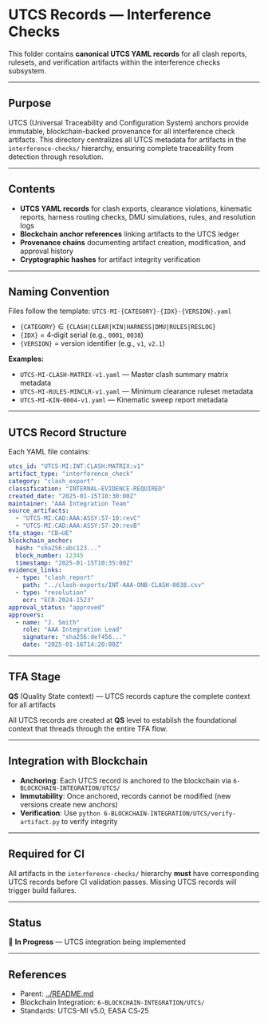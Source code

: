 # UTCS Records — Interference Checks

This folder contains **canonical UTCS YAML records** for all clash reports, rulesets, and verification artifacts within the interference checks subsystem.

---

## Purpose

UTCS (Universal Traceability and Configuration System) anchors provide immutable, blockchain-backed provenance for all interference check artifacts. This directory centralizes all UTCS metadata for artifacts in the `interference-checks/` hierarchy, ensuring complete traceability from detection through resolution.

---

## Contents

* **UTCS YAML records** for clash exports, clearance violations, kinematic reports, harness routing checks, DMU simulations, rules, and resolution logs
* **Blockchain anchor references** linking artifacts to the UTCS ledger
* **Provenance chains** documenting artifact creation, modification, and approval history
* **Cryptographic hashes** for artifact integrity verification

---

## Naming Convention

Files follow the template: `UTCS-MI-{CATEGORY}-{IDX}-{VERSION}.yaml`

* `{CATEGORY}` ∈ `{CLASH|CLEAR|KIN|HARNESS|DMU|RULES|RESLOG}`
* `{IDX}` = 4‑digit serial (e.g., `0001`, `0038`)
* `{VERSION}` = version identifier (e.g., `v1`, `v2.1`)

**Examples:**
* `UTCS-MI-CLASH-MATRIX-v1.yaml` — Master clash summary matrix metadata
* `UTCS-MI-RULES-MINCLR-v1.yaml` — Minimum clearance ruleset metadata
* `UTCS-MI-KIN-0004-v1.yaml` — Kinematic sweep report metadata

---

## UTCS Record Structure

Each YAML file contains:

```yaml
utcs_id: "UTCS-MI:INT:CLASH:MATRIX:v1"
artifact_type: "interference_check"
category: "clash_export"
classification: "INTERNAL–EVIDENCE-REQUIRED"
created_date: "2025-01-15T10:30:00Z"
maintainer: "AAA Integration Team"
source_artifacts:
  - "UTCS-MI:CAD:AAA:ASSY:57-10:revC"
  - "UTCS-MI:CAD:AAA:ASSY:57-20:revB"
tfa_stage: "CB→UE"
blockchain_anchor:
  hash: "sha256:abc123..."
  block_number: 12345
  timestamp: "2025-01-15T10:35:00Z"
evidence_links:
  - type: "clash_report"
    path: "../clash-exports/INT-AAA-ONB-CLASH-0038.csv"
  - type: "resolution"
    ecr: "ECR-2024-1523"
approval_status: "approved"
approvers:
  - name: "J. Smith"
    role: "AAA Integration Lead"
    signature: "sha256:def456..."
    date: "2025-01-16T14:20:00Z"
```

---

## TFA Stage

**QS** (Quality State context) — UTCS records capture the complete context for all artifacts

All UTCS records are created at **QS** level to establish the foundational context that threads through the entire TFA flow.

---

## Integration with Blockchain

* **Anchoring**: Each UTCS record is anchored to the blockchain via `6-BLOCKCHAIN-INTEGRATION/UTCS/`
* **Immutability**: Once anchored, records cannot be modified (new versions create new anchors)
* **Verification**: Use `python 6-BLOCKCHAIN-INTEGRATION/UTCS/verify-artifact.py` to verify integrity

---

## Required for CI

All artifacts in the `interference-checks/` hierarchy **must** have corresponding UTCS records before CI validation passes. Missing UTCS records will trigger build failures.

---

## Status

🔄 **In Progress** — UTCS integration being implemented

---

## References

* Parent: [../README.md](../README.md)
* Blockchain Integration: `6-BLOCKCHAIN-INTEGRATION/UTCS/`
* Standards: UTCS-MI v5.0, EASA CS‑25
